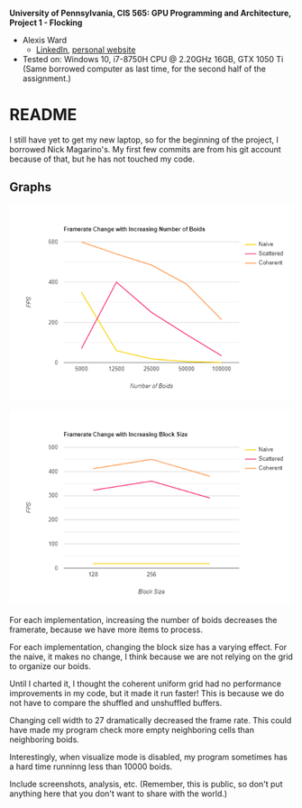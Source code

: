 **University of Pennsylvania, CIS 565: GPU Programming and Architecture,
Project 1 - Flocking**

* Alexis Ward
  * [LinkedIn](https://www.linkedin.com/in/alexis-ward47/), [personal website](https://www.alexis-ward.tech/)
* Tested on: Windows 10, i7-8750H CPU @ 2.20GHz 16GB, GTX 1050 Ti (Same borrowed computer as last time, for the second half of the assignment.)

# README

I still have yet to get my new laptop, so for the beginning of the project, I borrowed Nick Magarino's. My first few commits are from his git account because of that, but he has not touched my code.

## Graphs

![](images/boidnum.png)

![](images/blocksize.png)

For each implementation, increasing the number of boids decreases the framerate, because we have more items to process.

For each implementation, changing the block size has a varying effect. For the naive, it makes no change, I think because we are not relying on the grid to organize our boids.

Until I charted it, I thought the coherent uniform grid had no performance improvements in my code, but it made it run faster! This is because we do not have to compare the shuffled and unshuffled buffers.

Changing cell width to 27 dramatically decreased the frame rate. This could have made my program check more empty neighboring cells than neighboring boids.


Interestingly, when visualize mode is disabled, my program sometimes has a hard time runninng less than 10000 boids.


Include screenshots, analysis, etc. (Remember, this is public, so don't put
anything here that you don't want to share with the world.)

